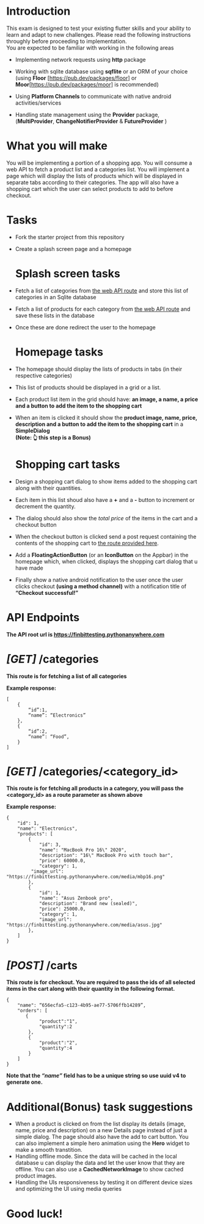 # **Introduction**
This exam is designed to test your existing flutter skills and your ability to learn and adapt to new challenges. Please read the following instructions throughly before proceeding to implementation.  
You are expected to be familiar with working in the following areas

-   Implementing network requests using **http** package

-   Working with sqlite database using **sqflite** or an ORM of your choice (using **Floor** [https://pub.dev/packages/floor] or **Moor**[https://pub.dev/packages/moor] is recommended)
    
-   Using **Platform Channels** to communicate with native android activities/services
    
-   Handling state management using the **Provider** package, (**MultiProvider**, **ChangeNotifierProvider** & **FutureProvider** )


# **What you will make**

You will be implementing a portion of a shopping app. You will consume a web API to fetch a product list and a categories list. You will implement a page which will display the lists of products which will be displayed in separate tabs according to their categories. The app will also have a shopping cart which the user can select products to add to before checkout.

# **Tasks**

 - Fork the starter project from this repository
 - Create a splash screen page  and a homepage


    # **Splash screen tasks**
    
 - Fetch a list of categories from [the web API route](#get-categories) and store this list
       of categories in an Sqlite database
 - Fetch a list of products for each category from [the web API route](#get-categoriescategory_id) and save these lists
       in the database

 - Once these are done redirect the user to the homepage

	# **Homepage tasks**  


-   The homepage should display the lists of products in tabs (in their respective categories)

-   This list of products should be displayed in a grid or a list. 

-   Each product list item in the grid should have: **an image, a name, a price and a button to add the item to the shopping cart**

-   When an item is clicked it should show the **product image, name, price, description and a button to add the item to the shopping cart** in a **SimpleDialog**  
    **(Note: 👆 this step is a Bonus)**

    # **Shopping cart tasks**


-   Design a shopping cart dialog to show items added to the shopping cart along with their quantities. 

-   Each item in this list shoud also have a **+** and a **-** button to increment or decrement the quantity.
-   The dialog should also show the *total price* of the items in the cart and a checkout button

-   When the checkout button is clicked send a post request containing the contents of the shopping cart to [the route provided here](#post-carts).

-   Add a **FloatingActionButton** (or an **IconButton** on the Appbar) in the homepage which, when clicked, displays the shopping cart dialog that u have made

-   Finally show a native android notification to the user once the user clicks checkout **(using a method channel)** with a notification title of **“Checkout successful!”**


# **API Endpoints**
 **The API root url is https://finbittesting.pythonanywhere.com**
 
  # *[GET]*  **/categories**

**This route is for fetching a list of all categories**

**Example response:**

    [
		{
			“id”:1,
			“name”: “Electronics”
		},
		{
			“id”:2,
			“name”: “Food”,
		}
	]


 # *[GET]* **/categories/<category_id>**
**This route is for fetching all products in a category, you will pass the <category_id> as a route parameter as shown above**	

**Example response:**

    {
        "id": 1,
        "name": "Electronics",
        "products": [
            {
                "id": 3,
                "name": "MacBook Pro 16\" 2020",
                "description": "16\" MacBook Pro with touch bar",
                "price": 60000.0,
                "category": 1,
             "image_url": "https://finbittesting.pythonanywhere.com/media/mbp16.png"
            },
            {
                "id": 1,
                "name": "Asus Zenbook pro",
                "description": "Brand new (sealed)",
                "price": 25000.0,
                "category": 1,
                "image_url": "https://finbittesting.pythonanywhere.com/media/asus.jpg"
            },
        ]
    }



 # *[POST]* **/carts**
 **This route is for checkout. You are required to pass the ids of all selected items in the cart along with their quantity in the following format.**

    {
        "name": “656ecfa5-c123-4b95-ae77-5706ffb14289”,
        "orders": [
           {
                "product":"1",
                "quantity":2
            },
            {
                "product":"2",
                "quantity":4
            }
        ]
    }
**Note that the *“name”* field has to be a unique string so use uuid v4 to generate one.**

# **Additional(Bonus) task suggestions**
- When a product is clicked on from the list display its details (image, name, price and description) on a new Details page instead of just a simple dialog. The page should also have the add to cart button. You can also implement a simple hero animation using the **Hero** widget to make a smooth transtition.
- Handling offline mode. Since the data will be cached in the local database u can display the data and let the user know that they are offline. You can also use a **CachedNetworkImage** to show cached product images.
- Handling the UIs responsiveness by testing it on different device sizes and optimizing the UI using media queries



# **Good luck!**